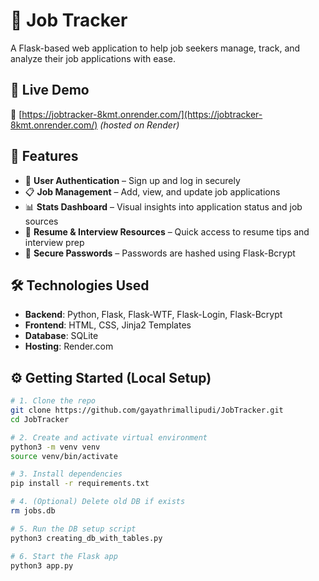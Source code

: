 # 🧭 Job Tracker

A Flask-based web application to help job seekers manage, track, and analyze their job applications with ease.


## 🚀 Live Demo
🔗 [https://jobtracker-8kmt.onrender.com/](https://jobtracker-8kmt.onrender.com/) *(hosted on Render)*


## 📌 Features

- 📝 **User Authentication** – Sign up and log in securely
- 📋 **Job Management** – Add, view, and update job applications
- 📊 **Stats Dashboard** – Visual insights into application status and job sources
- 🧰 **Resume & Interview Resources** – Quick access to resume tips and interview prep
- 🔐 **Secure Passwords** – Passwords are hashed using Flask-Bcrypt


## 🛠 Technologies Used

- **Backend**: Python, Flask, Flask-WTF, Flask-Login, Flask-Bcrypt
- **Frontend**: HTML, CSS, Jinja2 Templates
- **Database**: SQLite
- **Hosting**: Render.com


## ⚙️ Getting Started (Local Setup)

```bash
# 1. Clone the repo
git clone https://github.com/gayathrimallipudi/JobTracker.git
cd JobTracker

# 2. Create and activate virtual environment
python3 -m venv venv
source venv/bin/activate

# 3. Install dependencies
pip install -r requirements.txt

# 4. (Optional) Delete old DB if exists
rm jobs.db

# 5. Run the DB setup script
python3 creating_db_with_tables.py

# 6. Start the Flask app
python3 app.py

